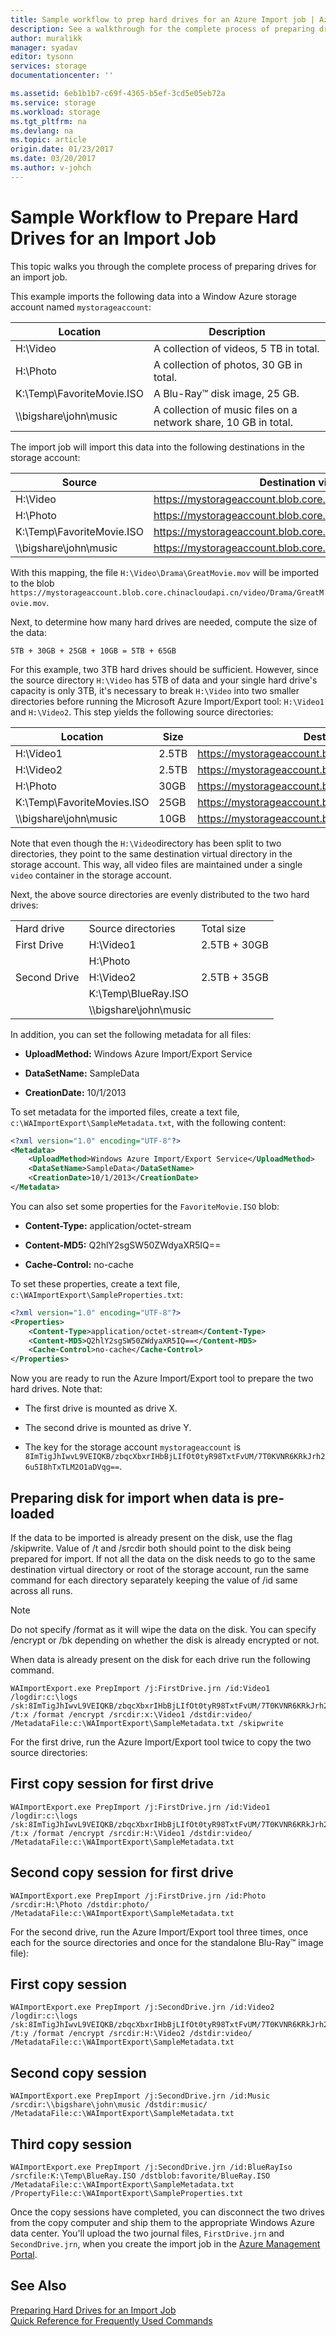 ```yaml
---
title: Sample workflow to prep hard drives for an Azure Import job | Azure
description: See a walkthrough for the complete process of preparing drives for an import job in the Azure Import-Export Service
author: muralikk
manager: syadav
editor: tysonn
services: storage
documentationcenter: ''

ms.assetid: 6eb1b1b7-c69f-4365-b5ef-3cd5e05eb72a
ms.service: storage
ms.workload: storage
ms.tgt_pltfrm: na
ms.devlang: na
ms.topic: article
origin.date: 01/23/2017
ms.date: 03/20/2017
ms.author: v-johch
---
```


# Sample Workflow to Prepare Hard Drives for an Import Job
This topic walks you through the complete process of preparing drives for an import job.  

This example imports the following data into a Window Azure storage account named `mystorageaccount`:  

|Location|Description|  
|--------------|-----------------|  
|H:\Video|A collection of videos, 5 TB in total.|  
|H:\Photo|A collection of photos, 30 GB in total.|  
|K:\Temp\FavoriteMovie.ISO|A Blu-Ray™ disk image, 25 GB.|  
|\\\bigshare\john\music|A collection of music files on a network share, 10 GB in total.|  

The import job will import this data into the following destinations in the storage account:  

|Source|Destination virtual directory or blob|  
|------------|-------------------------------------------|  
|H:\Video|https://mystorageaccount.blob.core.chinacloudapi.cn/video|  
|H:\Photo|https://mystorageaccount.blob.core.chinacloudapi.cn/photo|  
|K:\Temp\FavoriteMovie.ISO|https://mystorageaccount.blob.core.chinacloudapi.cn/favorite/FavoriteMovies.ISO|  
|\\\bigshare\john\music|https://mystorageaccount.blob.core.chinacloudapi.cn/music|  

With this mapping, the file `H:\Video\Drama\GreatMovie.mov` will be imported to the blob `https://mystorageaccount.blob.core.chinacloudapi.cn/video/Drama/GreatMovie.mov`.  

Next, to determine how many hard drives are needed, compute the size of the data:  

`5TB + 30GB + 25GB + 10GB = 5TB + 65GB`  

For this example, two 3TB hard drives should be sufficient. However, since the source directory `H:\Video` has 5TB of data and your single hard drive's capacity is only 3TB, it's necessary to break `H:\Video` into two smaller directories before running the Microsoft Azure Import/Export tool: `H:\Video1` and `H:\Video2`. This step yields the following source directories:  

|Location|Size|Destination virtual directory or blob|  
|--------------|----------|-------------------------------------------|  
|H:\Video1|2.5TB|https://mystorageaccount.blob.core.chinacloudapi.cn/video|  
|H:\Video2|2.5TB|https://mystorageaccount.blob.core.chinacloudapi.cn/video|  
|H:\Photo|30GB|https://mystorageaccount.blob.core.chinacloudapi.cn/photo|  
|K:\Temp\FavoriteMovies.ISO|25GB|https://mystorageaccount.blob.core.chinacloudapi.cn/favorite/FavoriteMovies.ISO|  
|\\\bigshare\john\music|10GB|https://mystorageaccount.blob.core.chinacloudapi.cn/music|  

 Note that even though the `H:\Video`directory has been split to two directories, they point to the same destination virtual directory in the storage account. This way, all video files are maintained under a single `video` container in the storage account.  

 Next, the above source directories are evenly distributed to the two hard drives:  

||||  
|-|-|-|  
|Hard drive|Source directories|Total size|  
|First Drive|H:\Video1|2.5TB + 30GB|  
||H:\Photo||  
|Second Drive|H:\Video2|2.5TB + 35GB|  
||K:\Temp\BlueRay.ISO||  
||\\\bigshare\john\music||  

In addition, you can set the following metadata for all files:  

-   **UploadMethod:** Windows Azure Import/Export Service  

-   **DataSetName:** SampleData  

-   **CreationDate:** 10/1/2013  

To set metadata for the imported files, create a text file, `c:\WAImportExport\SampleMetadata.txt`, with the following content:  

```xml
<?xml version="1.0" encoding="UTF-8"?>  
<Metadata>  
    <UploadMethod>Windows Azure Import/Export Service</UploadMethod>  
    <DataSetName>SampleData</DataSetName>  
    <CreationDate>10/1/2013</CreationDate>  
</Metadata>  
```

You can also set some properties for the `FavoriteMovie.ISO` blob:  

-   **Content-Type:** application/octet-stream  

-   **Content-MD5:** Q2hlY2sgSW50ZWdyaXR5IQ==  

-   **Cache-Control:** no-cache  

To set these properties, create a text file, `c:\WAImportExport\SampleProperties.txt`:  

```xml
<?xml version="1.0" encoding="UTF-8"?>  
<Properties>  
    <Content-Type>application/octet-stream</Content-Type>  
    <Content-MD5>Q2hlY2sgSW50ZWdyaXR5IQ==</Content-MD5>  
    <Cache-Control>no-cache</Cache-Control>  
</Properties>  
```

Now you are ready to run the Azure Import/Export tool to prepare the two hard drives. Note that:  

-   The first drive is mounted as drive X.  

-   The second drive is mounted as drive Y.  

-   The key for the storage account `mystorageaccount` is `8ImTigJhIwvL9VEIQKB/zbqcXbxrIHbBjLIfOt0tyR98TxtFvUM/7T0KVNR6KRkJrh26u5I8hTxTLM2O1aDVqg==`.  

## Preparing disk for import when data is pre-loaded

 If the data to be imported is already present on the disk, use the flag /skipwrite. Value of /t and /srcdir both should point to the disk being prepared for import. If not all the data on the disk needs to go to the same destination virtual directory or root of the storage account, run the same command for each directory separately keeping the value of /id same across all runs.

>[!NOTE]
> Do not specify /format as it will wipe the data on the disk. You can specify /encrypt or /bk depending on whether the disk is already encrypted or not. 

When data is already present on the disk for each drive run the following command.

```
WAImportExport.exe PrepImport /j:FirstDrive.jrn /id:Video1 /logdir:c:\logs /sk:8ImTigJhIwvL9VEIQKB/zbqcXbxrIHbBjLIfOt0tyR98TxtFvUM/7T0KVNR6KRkJrh26u5I8hTxTLM2O1aDVqg== /t:x /format /encrypt /srcdir:x:\Video1 /dstdir:video/ /MetadataFile:c:\WAImportExport\SampleMetadata.txt /skipwrite
```

For the first drive, run the Azure Import/Export tool twice to copy the two source directories:  

## First copy session for first drive  

```
WAImportExport.exe PrepImport /j:FirstDrive.jrn /id:Video1 /logdir:c:\logs /sk:8ImTigJhIwvL9VEIQKB/zbqcXbxrIHbBjLIfOt0tyR98TxtFvUM/7T0KVNR6KRkJrh26u5I8hTxTLM2O1aDVqg== /t:x /format /encrypt /srcdir:H:\Video1 /dstdir:video/ /MetadataFile:c:\WAImportExport\SampleMetadata.txt  
```

## Second copy session for first drive  

```
WAImportExport.exe PrepImport /j:FirstDrive.jrn /id:Photo /srcdir:H:\Photo /dstdir:photo/ /MetadataFile:c:\WAImportExport\SampleMetadata.txt
```

For the second drive, run the Azure Import/Export tool three times, once each for the source directories and once for the standalone Blu-Ray™ image file):  

## First copy session  
```
WAImportExport.exe PrepImport /j:SecondDrive.jrn /id:Video2 /logdir:c:\logs /sk:8ImTigJhIwvL9VEIQKB/zbqcXbxrIHbBjLIfOt0tyR98TxtFvUM/7T0KVNR6KRkJrh26u5I8hTxTLM2O1aDVqg== /t:y /format /encrypt /srcdir:H:\Video2 /dstdir:video/ /MetadataFile:c:\WAImportExport\SampleMetadata.txt  
```

## Second copy session  
```
WAImportExport.exe PrepImport /j:SecondDrive.jrn /id:Music /srcdir:\\bigshare\john\music /dstdir:music/ /MetadataFile:c:\WAImportExport\SampleMetadata.txt  
```

## Third copy session  
```
WAImportExport.exe PrepImport /j:SecondDrive.jrn /id:BlueRayIso /srcfile:K:\Temp\BlueRay.ISO /dstblob:favorite/BlueRay.ISO /MetadataFile:c:\WAImportExport\SampleMetadata.txt /PropertyFile:c:\WAImportExport\SampleProperties.txt  
```

Once the copy sessions have completed, you can disconnect the two drives from the copy computer and ship them to the appropriate Windows Azure data center. You'll upload the two journal files, `FirstDrive.jrn` and `SecondDrive.jrn`, when you create the import job in the [Azure Management Portal](https://manage.windowsazure.cn/).  

## See Also  
[Preparing Hard Drives for an Import Job](./storage-import-export-tool-preparing-hard-drives-import-v1.md)   
[Quick Reference for Frequently Used Commands](./storage-import-export-tool-quick-reference-v1.md)